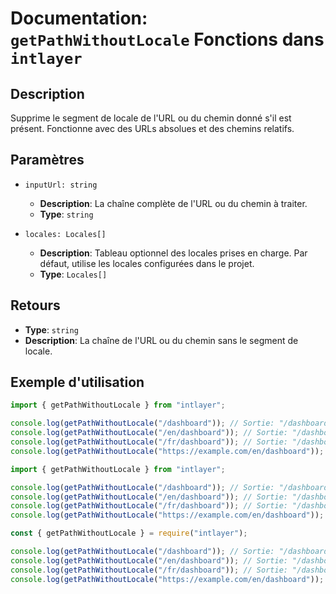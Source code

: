 # Documentation: `getPathWithoutLocale` Fonctions dans `intlayer`

## Description

Supprime le segment de locale de l'URL ou du chemin donné s'il est présent. Fonctionne avec des URLs absolues et des chemins relatifs.

## Paramètres

- `inputUrl: string`

  - **Description**: La chaîne complète de l'URL ou du chemin à traiter.
  - **Type**: `string`

- `locales: Locales[]`
  - **Description**: Tableau optionnel des locales prises en charge. Par défaut, utilise les locales configurées dans le projet.
  - **Type**: `Locales[]`

## Retours

- **Type**: `string`
- **Description**: La chaîne de l'URL ou du chemin sans le segment de locale.

## Exemple d'utilisation

```typescript codeFormat="typescript"
import { getPathWithoutLocale } from "intlayer";

console.log(getPathWithoutLocale("/dashboard")); // Sortie: "/dashboard"
console.log(getPathWithoutLocale("/en/dashboard")); // Sortie: "/dashboard"
console.log(getPathWithoutLocale("/fr/dashboard")); // Sortie: "/dashboard"
console.log(getPathWithoutLocale("https://example.com/en/dashboard")); // Sortie: "https://example.com/dashboard"
```

```javascript codeFormat="esm"
import { getPathWithoutLocale } from "intlayer";

console.log(getPathWithoutLocale("/dashboard")); // Sortie: "/dashboard"
console.log(getPathWithoutLocale("/en/dashboard")); // Sortie: "/dashboard"
console.log(getPathWithoutLocale("/fr/dashboard")); // Sortie: "/dashboard"
console.log(getPathWithoutLocale("https://example.com/en/dashboard")); // Sortie: "https://example.com/dashboard"
```

```javascript codeFormat="commonjs"
const { getPathWithoutLocale } = require("intlayer");

console.log(getPathWithoutLocale("/dashboard")); // Sortie: "/dashboard"
console.log(getPathWithoutLocale("/en/dashboard")); // Sortie: "/dashboard"
console.log(getPathWithoutLocale("/fr/dashboard")); // Sortie: "/dashboard"
console.log(getPathWithoutLocale("https://example.com/en/dashboard")); // Sortie: "https://example.com/dashboard"
```
